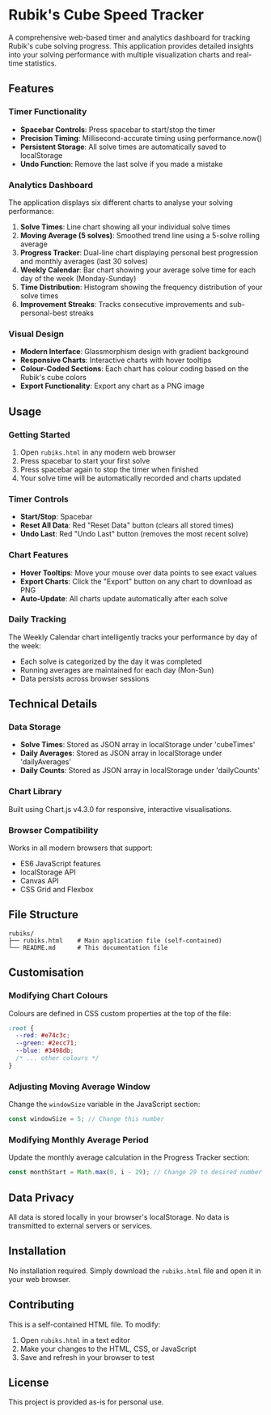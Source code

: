 # Rubik's Cube Speed Tracker

A comprehensive web-based timer and analytics dashboard for tracking Rubik's cube solving progress. This application provides detailed insights into your solving performance with multiple visualization charts and real-time statistics.

## Features

### Timer Functionality
- **Spacebar Controls**: Press spacebar to start/stop the timer
- **Precision Timing**: Millisecond-accurate timing using performance.now()
- **Persistent Storage**: All solve times are automatically saved to localStorage
- **Undo Function**: Remove the last solve if you made a mistake

### Analytics Dashboard
The application displays six different charts to analyse your solving performance:

1. **Solve Times**: Line chart showing all your individual solve times
2. **Moving Average (5 solves)**: Smoothed trend line using a 5-solve rolling average
3. **Progress Tracker**: Dual-line chart displaying personal best progression and monthly averages (last 30 solves)
4. **Weekly Calendar**: Bar chart showing your average solve time for each day of the week (Monday-Sunday)
5. **Time Distribution**: Histogram showing the frequency distribution of your solve times
6. **Improvement Streaks**: Tracks consecutive improvements and sub-personal-best streaks

### Visual Design
- **Modern Interface**: Glassmorphism design with gradient background
- **Responsive Charts**: Interactive charts with hover tooltips
- **Colour-Coded Sections**: Each chart has colour coding based on the Rubik's cube colors
- **Export Functionality**: Export any chart as a PNG image

## Usage

### Getting Started
1. Open `rubiks.html` in any modern web browser
2. Press spacebar to start your first solve
3. Press spacebar again to stop the timer when finished
4. Your solve time will be automatically recorded and charts updated

### Timer Controls
- **Start/Stop**: Spacebar
- **Reset All Data**: Red "Reset Data" button (clears all stored times)
- **Undo Last**: Red "Undo Last" button (removes the most recent solve)

### Chart Features
- **Hover Tooltips**: Move your mouse over data points to see exact values
- **Export Charts**: Click the "Export" button on any chart to download as PNG
- **Auto-Update**: All charts update automatically after each solve

### Daily Tracking
The Weekly Calendar chart intelligently tracks your performance by day of the week:
- Each solve is categorized by the day it was completed
- Running averages are maintained for each day (Mon-Sun)
- Data persists across browser sessions

## Technical Details

### Data Storage
- **Solve Times**: Stored as JSON array in localStorage under 'cubeTimes'
- **Daily Averages**: Stored as JSON array in localStorage under 'dailyAverages'
- **Daily Counts**: Stored as JSON array in localStorage under 'dailyCounts'

### Chart Library
Built using Chart.js v4.3.0 for responsive, interactive visualisations.

### Browser Compatibility
Works in all modern browsers that support:
- ES6 JavaScript features
- localStorage API
- Canvas API
- CSS Grid and Flexbox

## File Structure
```
rubiks/
├── rubiks.html    # Main application file (self-contained)
└── README.md      # This documentation file
```

## Customisation

### Modifying Chart Colours
Colours are defined in CSS custom properties at the top of the file:
```css
:root {
  --red: #e74c3c;
  --green: #2ecc71;
  --blue: #3498db;
  /* ... other colours */
}
```

### Adjusting Moving Average Window
Change the `windowSize` variable in the JavaScript section:
```javascript
const windowSize = 5; // Change this number
```

### Modifying Monthly Average Period
Update the monthly average calculation in the Progress Tracker section:
```javascript
const monthStart = Math.max(0, i - 29); // Change 29 to desired number of solves
```

## Data Privacy
All data is stored locally in your browser's localStorage. No data is transmitted to external servers or services.

## Installation
No installation required. Simply download the `rubiks.html` file and open it in your web browser.

## Contributing
This is a self-contained HTML file. To modify:
1. Open `rubiks.html` in a text editor
2. Make your changes to the HTML, CSS, or JavaScript
3. Save and refresh in your browser to test

## License
This project is provided as-is for personal use.
